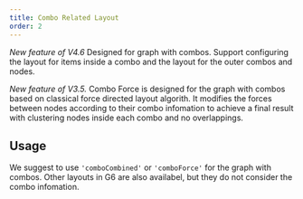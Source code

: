 ```yaml
---
title: Combo Related Layout
order: 2
---
```


_New feature of V4.6_ Designed for graph with combos. Support configuring the layout for items inside a combo and the layout for the outer combos and nodes.

_New feature of V3.5._ Combo Force is designed for the graph with combos based on classical force directed layout algorith. It modifies the forces between nodes according to their combo infomation to achieve a final result with clustering nodes inside each combo and no overlappings.

## Usage

We suggest to use `'comboCombined'` or `'comboForce'` for the graph with combos. Other layouts in G6 are also availabel, but they do not consider the combo infomation.
